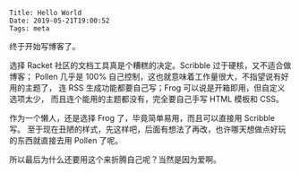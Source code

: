     Title: Hello World
    Date: 2019-05-21T19:00:52
    Tags: meta

终于开始写博客了。

<!-- more -->

选择 Racket 社区的文档工具真是个糟糕的决定。Scribble 过于硬核，又不适合做博客；
Pollen 几乎是 100% 自己控制，这也就意味着工作量很大，不指望说有好用的主题了，
连 RSS 生成功能都要自己写；Frog 可以说是开箱即用，但自定义选项太少，
而且连个能用的主题都没有，完全要自己手写 HTML 模板和 CSS。

作为一个懒人，还是选择 Frog 了，毕竟简单易用，而且可以直接用 Scribble 写。
至于现在丑陋的样式，先这样吧，后面有想法了再改，也许哪天想做点好玩的东西就直接去用
Pollen 了呢。

所以最后为什么还要用这个来折腾自己呢？当然是因为爱啊。


